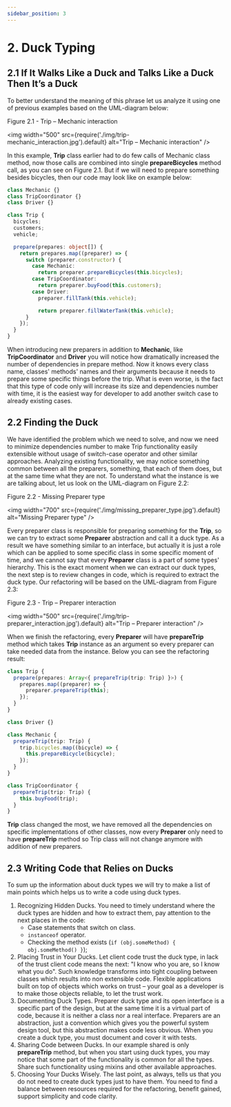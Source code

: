 ```yaml
---
sidebar_position: 3
---
```


# 2. Duck Typing

## 2.1 If It Walks Like a Duck and Talks Like a Duck Then It’s a Duck

To better understand the meaning of this phrase let us analyze it using one of previous examples based on the UML-diagram below: 

Figure 2.1 - Trip – Mechanic interaction

<img
    width="500"
    src={require('./img/trip-mechanic_interaction.jpg').default}
    alt="Trip – Mechanic interaction"
/>

In this example, **Trip** class earlier had to do few calls of Mechanic class method, now those calls are combined into single **prepareBicycles** method call, as you can see on Figure 2.1. But if we will need to prepare something besides bicycles, then our code may look like on example below:

```ts title="Listing 2.1"
class Mechanic {}
class TripCoordinator {}
class Driver {}

class Trip {
  bicycles;
  customers;
  vehicle;

  prepare(prepares: object[]) {
    return prepares.map((preparer) => {
      switch (preparer.constructor) {
        case Mechanic:
          return preparer.prepareBicycles(this.bicycles);
        case TripCoordinator:
          return preparer.buyFood(this.customers);
        case Driver:
          preparer.fillTank(this.vehicle);

          return preparer.fillWaterTank(this.vehicle);
      }
    });
  }
}
```

When introducing new preparers in addition to **Mechanic**, like **TripCoordinator** and **Driver** you will notice how dramatically increased the number of dependencies in prepare method. Now it knows every class name, classes' methods' names and their arguments because it needs to prepare some specific things before the trip. What is even worse, is the fact that this type of code only will increase its size and dependencies number with time, it is the easiest way for developer to add another switch case to already existing cases.

## 2.2 Finding the Duck

We have identified the problem which we need to solve, and now we need to minimize dependencies number to make Trip functionality easily extensible without usage of switch-case operator and other similar approaches. Analyzing existing functionality, we may notice something common between all the preparers, something, that each of them does, but at the same time what they are not. To understand what the instance is we are talking about, let us look on the UML-diagram on Figure 2.2:

Figure 2.2 - Missing Preparer type

<img
    width="700"
    src={require('./img/missing_preparer_type.jpg').default}
    alt="Missing Preparer type"
/>

Every preparer class is responsible for preparing something for the **Trip**, so we can try to extract some **Preparer** abstraction and call it a duck type. As a result we have something similar to an interface, but actually it is just a role which can be applied to some specific class in some specific moment of time, and we cannot say that every **Preparer** class is a part of some types' hierarchy. This is the exact moment when we can extract our duck types, the next step is to review changes in code, which is required to extract the duck type. Our refactoring will be based on the UML-diagram from Figure 2.3:

Figure 2.3 - Trip – Preparer interaction

<img
    width="500"
    src={require('./img/trip-preparer_interaction.jpg').default}
    alt="Trip – Preparer interaction"
/>

When we finish the refactoring, every **Preparer** will have **prepareTrip** method which takes **Trip** instance as an argument so every preparer can take needed data from the instance. Below you can see the refactoring result:

```ts title="Listing 2.2"
class Trip {
  prepare(prepares: Array<{ prepareTrip(trip: Trip) }>) {
    prepares.map((preparer) => {
      preparer.prepareTrip(this);
    });
  }
}

class Driver {}

class Mechanic {
  prepareTrip(trip: Trip) {
    trip.bicycles.map((bicycle) => {
      this.prepareBicycle(bicycle);
    });
  }
}

class TripCoordinator {
  prepareTrip(trip: Trip) {
    this.buyFood(trip);
  }
}
```

**Trip** class changed the most, we have removed all the dependencies on specific implementations of other classes, now every **Preparer** only need to have **prepareTrip** method so Trip class will not change anymore with addition of new preparers.

## 2.3 Writing Code that Relies on Ducks

To sum up the information about duck types we will try to make a list of main points which helps us to write a code using duck types.
1. Recognizing Hidden Ducks. You need to timely understand where the duck types are hidden and how to extract them, pay attention to the next places in the code:
   - Case statements that switch on class.
   - `instanceof` operator.
   - Checking the method exists (`if (obj.someMethod) { obj.someMethod() }`);
2. Placing Trust in Your Ducks. Let client code trust the duck type, in lack of the trust client code means the next: "I know who you are, so I know what you do". Such knowledge transforms into tight coupling between classes which results into non extensible code. Flexible applications built on top of objects which works on trust – your goal as a developer is to make those objects reliable, to let the trust work.
3. Documenting Duck Types. Preparer duck type and its open interface is a specific part of the design, but at the same time it is a virtual part of code, because it is neither a class nor a real interface. Preparers are an abstraction, just a convention which gives you the powerful system design tool, but this abstraction makes code less obvious. When you create a duck type, you must document and cover it with tests.
4. Sharing Code between Ducks. In our example shared is only **prepareTrip** method, but when you start using duck types, you may notice that some part of the functionality is common for all the types. Share such functionality using mixins and other available approaches.
5. Choosing Your Ducks Wisely. The last point, as always, tells us that you do not need to create duck types just to have them. You need to find a balance between resources required for the refactoring, benefit gained, support simplicity and code clarity.
